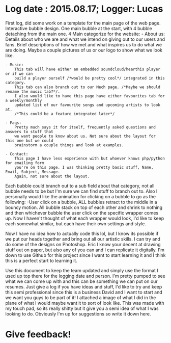 Log date : 2015.08.17;
Logger: Lucas
========================
First log, did some work on a template for the main page of the web page. 
Interactive bubble design.
One main bubble at the start, with 4 bubble detaching from the main one. 
4 Main categorize for the website:
	- About us:
		Details about who we are and what we intend on giving out to our users and fans.
		Brief descriptions of how we met and what inspires us to do what we are doing.
		Maybe a couple pictures of us or our logo to show what we look like.
		
	- Music:
		This tab will have either an embedded soundcloud/hearthis player or if we can
		build a player ourself /*would be pretty cool*/ integrated in this category. 
		This tab can also branch out to our Mech page. /*Maybe we should rename the music tab?*/.
		I also would like to have this page have either favourites tab for a weekly/monthly 
		updated list of our favourite songs and upcoming artists to look at. 
		/*This could be a feature integrated later*/
		
	- Faqs:
		Pretty much says it for itself, frequently asked questions and answers to stuff that 
		we want people to know about us. Not sure about the layout for this one but we could 
		brainstorm a couple things and look at examples.
		
	- Contact:
		This page I have less experience with but whoever knows php/python for emailing form 
		you're on this page. I was thinking pretty basic stuff, Name, Email, Subject, Message. 
		Again, not sure about the layout.
		
Each bubble could branch out to a sub field about that category, not all bubble needs to be but I'm sure we can
find stuff to branch out to. Also I personally would like the animation for clicking on a bubble to go as the 
following:
	-User click on a bubble, ALL bubbles retract to the middle in a bouncy motion. All bubble stack on top of each
	other and shrink to nothing and then whichever bubble the user click on the specific wrapper comes up. Now I
	haven't thought of what each wrapper would look, I'd like to keep each somewhat similar, but each have their
	own settings and style.	
	
Now I have no idea how to actually code this lol, but I know its possible if we put our heads together and bring 
out all our artistic skills. I can try and do some of the designs on Photoshop.
Eric I know your decent at drawing stuff out on paper, but also any of you can and I can replicate it digitally.
I'm down to use Github for this project since I want to start learning it and I think this is a perfect start to 
learning it. 

Use this document to keep the team updated and simply use the format I used up top there for the logging
date and person. I'm pretty pumped to see what we can come up with and this can be something we can put on our resumes.
Just give a log if you have ideas and stuff, I'd like to try and keep this semi professional since this is a business
David and I want to start and we want you guys to be part of it! I attached a image of what I did in the plane of
what I would maybe want it to sort of look like. This was made with my touch pad, so its really shitty but 
it give you a semi idea of what I was looking to do. Obviously I'm up for suggestions so write it down here.

Give feedback!
========================
